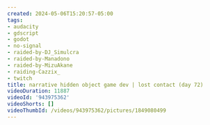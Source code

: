 ```yaml
---
created: 2024-05-06T15:20:57-05:00
tags:
- audacity
- gdscript
- godot
- no-signal
- raided-by-DJ_Simulcra
- raided-by-Manadono
- raided-by-MizuAkane
- raiding-Cazzix_
- twitch
title: narrative hidden object game dev | lost contact (day 72)
videoDuration: 11887
videoId: '943975362'
videoShorts: []
videoThumbId: /videos/943975362/pictures/1849080499
---
```

